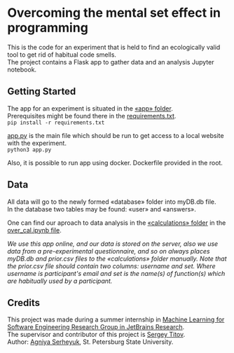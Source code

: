 


# Overcoming the mental set effect in programming
This is the code for an experiment that is held to find an ecologically valid tool to get rid of habitual code smells.  
The project contains a Flask app to gather data and an analysis Jupyter notebook.

## Getting Started
The app for an experiment is situated in the [«app» folder](../tree/calculation/app).<br/>
Prerequisites might be found there in the [requirements.txt](../blob/calculation/app/requirements.txt).<br/>
`pip install -r requirements.txt`

[app.py](../blob/calculation/app/app.py) is the main file which should be run to get access to a
local website with the experiment.<br/>
`python3 app.py`

Also, it is possible to run app using docker. Dockerfile provided in the root.

## Data
All data will go to the newly formed «database» folder into myDB.db file.  
In the database two tables may be found: «user» and «answers».  

One can find our aproach to data analysis in the [«calculations» folder](..tree/calculation/calculations)
in the [over_cal.ipynb file](../blob/calculation/calculations/over_cal.ipynb).

*We use this app online, and our data is stored on the server, also we use data from a pre-experimental questionnaire,
and so on always places myDB.db and prior.csv files to the «calculations» folder manually.
Note that the prior.csv file should contain two columns: username and set.
Where username is participant's email and set is the name(s) of function(s) which are habitually used by a participant.*


## Credits
This project was made during a summer internship in [Machine Learning for 
Software Engineering Research Group in JetBrains Research](https://research.jetbrains.org/groups/ml_methods/). <br/>
The supervisor and contributor of this project is [Sergey Titov](https://github.com/TitovSergey). <br/>
Author: [Agniya Serheyuk](https://github.com/hugnia), St. Petersburg State University.